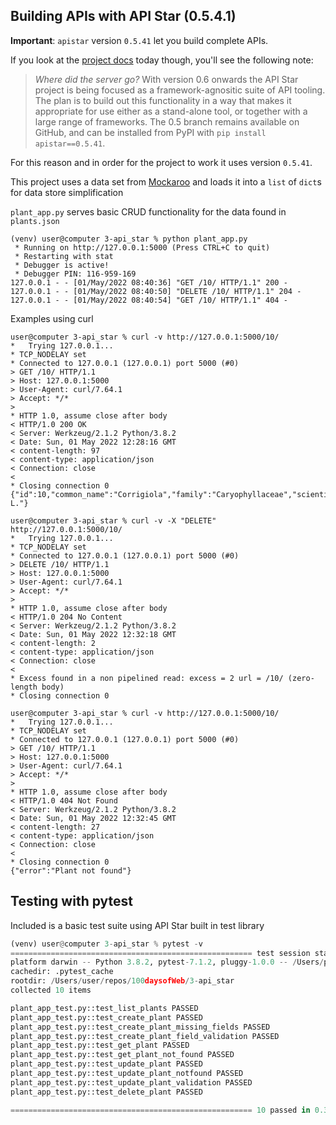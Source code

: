 ## Building APIs with API Star (0.5.4.1)

**Important**: `apistar` version `0.5.41` let you build complete APIs. 

If you look at the [project docs](https://docs.apistar.com) today though, you'll see the following note:

> _Where did the server go?_ With version 0.6 onwards the API Star project is being focused as a framework-agnositic suite of API tooling. The plan is to build out this functionality in a way that makes it appropriate for use either as a stand-alone tool, or together with a large range of frameworks. The 0.5 branch remains available on GitHub, and can be installed from PyPI with `pip install apistar==0.5.41`.

For this reason and in order for the project to work it uses version `0.5.41`.

This project uses a data set from [Mockaroo](https://mockaroo.com/) and loads it into a `list` of `dict`s for data store simplification

`plant_app.py` serves basic CRUD functionality for the data found in `plants.json`

```
(venv) user@computer 3-api_star % python plant_app.py
 * Running on http://127.0.0.1:5000 (Press CTRL+C to quit)
 * Restarting with stat
 * Debugger is active!
 * Debugger PIN: 116-959-169
127.0.0.1 - - [01/May/2022 08:40:36] "GET /10/ HTTP/1.1" 200 -
127.0.0.1 - - [01/May/2022 08:40:50] "DELETE /10/ HTTP/1.1" 204 -
127.0.0.1 - - [01/May/2022 08:40:54] "GET /10/ HTTP/1.1" 404 -
```
Examples using curl

```
user@computer 3-api_star % curl -v http://127.0.0.1:5000/10/
*   Trying 127.0.0.1...
* TCP_NODELAY set
* Connected to 127.0.0.1 (127.0.0.1) port 5000 (#0)
> GET /10/ HTTP/1.1
> Host: 127.0.0.1:5000
> User-Agent: curl/7.64.1
> Accept: */*
> 
* HTTP 1.0, assume close after body
< HTTP/1.0 200 OK
< Server: Werkzeug/2.1.2 Python/3.8.2
< Date: Sun, 01 May 2022 12:28:16 GMT
< content-length: 97
< content-type: application/json
< Connection: close
< 
* Closing connection 0
{"id":10,"common_name":"Corrigiola","family":"Caryophyllaceae","scientific_name":"Corrigiola L."}
```

```
user@computer 3-api_star % curl -v -X "DELETE" http://127.0.0.1:5000/10/
*   Trying 127.0.0.1...
* TCP_NODELAY set
* Connected to 127.0.0.1 (127.0.0.1) port 5000 (#0)
> DELETE /10/ HTTP/1.1
> Host: 127.0.0.1:5000
> User-Agent: curl/7.64.1
> Accept: */*
> 
* HTTP 1.0, assume close after body
< HTTP/1.0 204 No Content
< Server: Werkzeug/2.1.2 Python/3.8.2
< Date: Sun, 01 May 2022 12:32:18 GMT
< content-length: 2
< content-type: application/json
< Connection: close
< 
* Excess found in a non pipelined read: excess = 2 url = /10/ (zero-length body)
* Closing connection 0
```

```
user@computer 3-api_star % curl -v http://127.0.0.1:5000/10/            
*   Trying 127.0.0.1...
* TCP_NODELAY set
* Connected to 127.0.0.1 (127.0.0.1) port 5000 (#0)
> GET /10/ HTTP/1.1
> Host: 127.0.0.1:5000
> User-Agent: curl/7.64.1
> Accept: */*
> 
* HTTP 1.0, assume close after body
< HTTP/1.0 404 Not Found
< Server: Werkzeug/2.1.2 Python/3.8.2
< Date: Sun, 01 May 2022 12:32:45 GMT
< content-length: 27
< content-type: application/json
< Connection: close
< 
* Closing connection 0
{"error":"Plant not found"}
```

## Testing with pytest
Included is a basic test suite using API Star built in test library
```python
(venv) user@computer 3-api_star % pytest -v
====================================================== test session starts ======================================================
platform darwin -- Python 3.8.2, pytest-7.1.2, pluggy-1.0.0 -- /Users/pf-dsierra/repos/100daysofWeb/3-api_star/venv/bin/python3
cachedir: .pytest_cache
rootdir: /Users/user/repos/100daysofWeb/3-api_star
collected 10 items                                                                                                              

plant_app_test.py::test_list_plants PASSED                                                                                [ 10%]
plant_app_test.py::test_create_plant PASSED                                                                               [ 20%]
plant_app_test.py::test_create_plant_missing_fields PASSED                                                                [ 30%]
plant_app_test.py::test_create_plant_field_validation PASSED                                                              [ 40%]
plant_app_test.py::test_get_plant PASSED                                                                                  [ 50%]
plant_app_test.py::test_get_plant_not_found PASSED                                                                        [ 60%]
plant_app_test.py::test_update_plant PASSED                                                                               [ 70%]
plant_app_test.py::test_update_plant_notfound PASSED                                                                      [ 80%]
plant_app_test.py::test_update_plant_validation PASSED                                                                    [ 90%]
plant_app_test.py::test_delete_plant PASSED                                                                               [100%]

====================================================== 10 passed in 0.35s =======================================================
```
